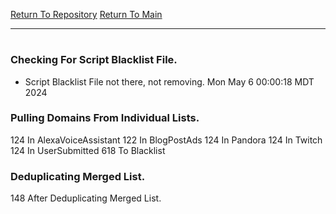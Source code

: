[Return To Repository](https://github.com/DigitalWarrior/piholeparser/)
[Return To Main](https://github.com/DigitalWarrior/piholeparser/blob/master/RecentRunLogs/Mainlog.md)
____________________________________
# 
### Checking For Script Blacklist File.
* Script Blacklist File not there, not removing. Mon May  6 00:00:18 MDT 2024
### Pulling Domains From Individual Lists.
124 In AlexaVoiceAssistant
122 In BlogPostAds
124 In Pandora
124 In Twitch
124 In UserSubmitted
618 To Blacklist
### Deduplicating Merged List.
148 After Deduplicating Merged List.
